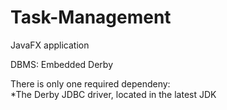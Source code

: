 # Task-Management

JavaFX application

DBMS: Embedded Derby

There is only one required dependeny:<br>
    *The Derby JDBC driver, located in the latest JDK
